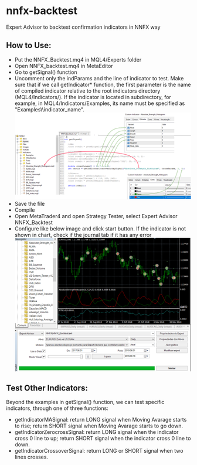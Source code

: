 # nnfx-backtest
Expert Advisor to backtest confirmation indicators in NNFX way

## How to Use:
* Put the NNFX_Backtest.mq4 in MQL4/Experts folder
* Open NNFX_backtest.mq4 in MetaEditor
* Go to getSignal() function
* Uncomment only the indParams and the line of indicator to test. Make sure that if we call getIndicator* function, the first parameter is the name of compiled indicator relative to the root indicators directory (MQL4/Indicators/). If the indicator is located in subdirectory, for example, in MQL4/Indicators/Examples, its name must be specified as "Examples\\\\indicator_name".
![configure indicator](./config_ea.png)
* Save the file
* Compile
* Open MetaTrader4 and open Strategy Tester, select Expert Advisor NNFX_Backtest
* Configure like below image and click start button. If the indicator is not shown in chart, check if the journal tab if it has any error
![run ea](./run_ea.png)

## Test Other Indicators:
Beyond the examples in getSignal() function, we can test specific indicators, through one of three functions:
* getIndicatorMASignal: return LONG signal when Moving Avarage starts to rise; return SHORT signal when Moving Avarage starts to go down.
* getIndicatorZerocrossSignal: return LONG signal when the indicator cross 0 line to up; return SHORT signal when the indicator cross 0 line to down.
* getIndicatorCrossoverSignal: return LONG or SHORT signal when two lines crosses.